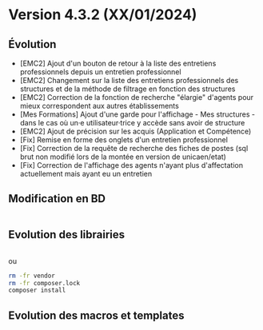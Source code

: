 Version 4.3.2 (XX/01/2024)
====

Évolution
---
- [EMC2] Ajout d'un bouton de retour à la liste des entretiens professionnels depuis un entretien professionnel
- [EMC2] Changement sur la liste des entretiens professionnels des structures et de la méthode de filtrage en fonction des structures
- [EMC2] Correction de la fonction de recherche "élargie" d'agents pour mieux correspondent aux autres établissements 
- [Mes Formations] Ajout d'une garde pour l'affichage - Mes structures - dans le cas où un·e utilisateur·trice y accède sans avoir de structure
- [EMC2] Ajout de précision sur les acquis (Application et Compétence)
- [Fix] Remise en forme des onglets d'un entretien professionnel
- [Fix] Correction de la requête de recherche des fiches de postes (sql brut non modifié lors de la montée en version de unicaen/etat)
- [Fix] Correction de l'affichage des agents n'ayant plus d'affectation actuellement mais ayant eu un entretien

Modification en BD
---

```postgresql
```

Evolution des librairies
---


```bash
```

ou

```bash
rm -fr vendor
rm -fr composer.lock
composer install
```

Evolution des macros et templates
---
